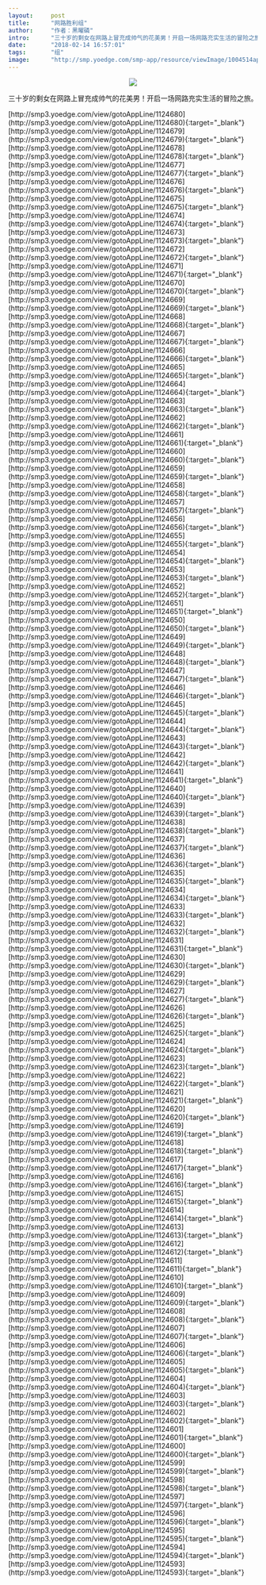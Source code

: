 ```yaml
---
layout:     post
title:      "网路胜利组"
author:     "作者：黑曜磷"
intro:      "三十岁的剩女在网路上冒充成帅气的花美男！开启一场网路充实生活的冒险之旅。"
date:       "2018-02-14 16:57:01"
tags:       "组"
image:      "http://smp.yoedge.com/smp-app/resource/viewImage/1004514appline.png"
---
```

<div style="text-align: center">
<p><img src="http://smp.yoedge.com/smp-app/resource/viewImage/1004514appline.png"/></p>
</div>
<p class="post-meta">
<span>三十岁的剩女在网路上冒充成帅气的花美男！开启一场网路充实生活的冒险之旅。</span>
</p>
[http://smp3.yoedge.com/view/gotoAppLine/1124680](http://smp3.yoedge.com/view/gotoAppLine/1124680){:target="_blank"}
[http://smp3.yoedge.com/view/gotoAppLine/1124679](http://smp3.yoedge.com/view/gotoAppLine/1124679){:target="_blank"}
[http://smp3.yoedge.com/view/gotoAppLine/1124678](http://smp3.yoedge.com/view/gotoAppLine/1124678){:target="_blank"}
[http://smp3.yoedge.com/view/gotoAppLine/1124677](http://smp3.yoedge.com/view/gotoAppLine/1124677){:target="_blank"}
[http://smp3.yoedge.com/view/gotoAppLine/1124676](http://smp3.yoedge.com/view/gotoAppLine/1124676){:target="_blank"}
[http://smp3.yoedge.com/view/gotoAppLine/1124675](http://smp3.yoedge.com/view/gotoAppLine/1124675){:target="_blank"}
[http://smp3.yoedge.com/view/gotoAppLine/1124674](http://smp3.yoedge.com/view/gotoAppLine/1124674){:target="_blank"}
[http://smp3.yoedge.com/view/gotoAppLine/1124673](http://smp3.yoedge.com/view/gotoAppLine/1124673){:target="_blank"}
[http://smp3.yoedge.com/view/gotoAppLine/1124672](http://smp3.yoedge.com/view/gotoAppLine/1124672){:target="_blank"}
[http://smp3.yoedge.com/view/gotoAppLine/1124671](http://smp3.yoedge.com/view/gotoAppLine/1124671){:target="_blank"}
[http://smp3.yoedge.com/view/gotoAppLine/1124670](http://smp3.yoedge.com/view/gotoAppLine/1124670){:target="_blank"}
[http://smp3.yoedge.com/view/gotoAppLine/1124669](http://smp3.yoedge.com/view/gotoAppLine/1124669){:target="_blank"}
[http://smp3.yoedge.com/view/gotoAppLine/1124668](http://smp3.yoedge.com/view/gotoAppLine/1124668){:target="_blank"}
[http://smp3.yoedge.com/view/gotoAppLine/1124667](http://smp3.yoedge.com/view/gotoAppLine/1124667){:target="_blank"}
[http://smp3.yoedge.com/view/gotoAppLine/1124666](http://smp3.yoedge.com/view/gotoAppLine/1124666){:target="_blank"}
[http://smp3.yoedge.com/view/gotoAppLine/1124665](http://smp3.yoedge.com/view/gotoAppLine/1124665){:target="_blank"}
[http://smp3.yoedge.com/view/gotoAppLine/1124664](http://smp3.yoedge.com/view/gotoAppLine/1124664){:target="_blank"}
[http://smp3.yoedge.com/view/gotoAppLine/1124663](http://smp3.yoedge.com/view/gotoAppLine/1124663){:target="_blank"}
[http://smp3.yoedge.com/view/gotoAppLine/1124662](http://smp3.yoedge.com/view/gotoAppLine/1124662){:target="_blank"}
[http://smp3.yoedge.com/view/gotoAppLine/1124661](http://smp3.yoedge.com/view/gotoAppLine/1124661){:target="_blank"}
[http://smp3.yoedge.com/view/gotoAppLine/1124660](http://smp3.yoedge.com/view/gotoAppLine/1124660){:target="_blank"}
[http://smp3.yoedge.com/view/gotoAppLine/1124659](http://smp3.yoedge.com/view/gotoAppLine/1124659){:target="_blank"}
[http://smp3.yoedge.com/view/gotoAppLine/1124658](http://smp3.yoedge.com/view/gotoAppLine/1124658){:target="_blank"}
[http://smp3.yoedge.com/view/gotoAppLine/1124657](http://smp3.yoedge.com/view/gotoAppLine/1124657){:target="_blank"}
[http://smp3.yoedge.com/view/gotoAppLine/1124656](http://smp3.yoedge.com/view/gotoAppLine/1124656){:target="_blank"}
[http://smp3.yoedge.com/view/gotoAppLine/1124655](http://smp3.yoedge.com/view/gotoAppLine/1124655){:target="_blank"}
[http://smp3.yoedge.com/view/gotoAppLine/1124654](http://smp3.yoedge.com/view/gotoAppLine/1124654){:target="_blank"}
[http://smp3.yoedge.com/view/gotoAppLine/1124653](http://smp3.yoedge.com/view/gotoAppLine/1124653){:target="_blank"}
[http://smp3.yoedge.com/view/gotoAppLine/1124652](http://smp3.yoedge.com/view/gotoAppLine/1124652){:target="_blank"}
[http://smp3.yoedge.com/view/gotoAppLine/1124651](http://smp3.yoedge.com/view/gotoAppLine/1124651){:target="_blank"}
[http://smp3.yoedge.com/view/gotoAppLine/1124650](http://smp3.yoedge.com/view/gotoAppLine/1124650){:target="_blank"}
[http://smp3.yoedge.com/view/gotoAppLine/1124649](http://smp3.yoedge.com/view/gotoAppLine/1124649){:target="_blank"}
[http://smp3.yoedge.com/view/gotoAppLine/1124648](http://smp3.yoedge.com/view/gotoAppLine/1124648){:target="_blank"}
[http://smp3.yoedge.com/view/gotoAppLine/1124647](http://smp3.yoedge.com/view/gotoAppLine/1124647){:target="_blank"}
[http://smp3.yoedge.com/view/gotoAppLine/1124646](http://smp3.yoedge.com/view/gotoAppLine/1124646){:target="_blank"}
[http://smp3.yoedge.com/view/gotoAppLine/1124645](http://smp3.yoedge.com/view/gotoAppLine/1124645){:target="_blank"}
[http://smp3.yoedge.com/view/gotoAppLine/1124644](http://smp3.yoedge.com/view/gotoAppLine/1124644){:target="_blank"}
[http://smp3.yoedge.com/view/gotoAppLine/1124643](http://smp3.yoedge.com/view/gotoAppLine/1124643){:target="_blank"}
[http://smp3.yoedge.com/view/gotoAppLine/1124642](http://smp3.yoedge.com/view/gotoAppLine/1124642){:target="_blank"}
[http://smp3.yoedge.com/view/gotoAppLine/1124641](http://smp3.yoedge.com/view/gotoAppLine/1124641){:target="_blank"}
[http://smp3.yoedge.com/view/gotoAppLine/1124640](http://smp3.yoedge.com/view/gotoAppLine/1124640){:target="_blank"}
[http://smp3.yoedge.com/view/gotoAppLine/1124639](http://smp3.yoedge.com/view/gotoAppLine/1124639){:target="_blank"}
[http://smp3.yoedge.com/view/gotoAppLine/1124638](http://smp3.yoedge.com/view/gotoAppLine/1124638){:target="_blank"}
[http://smp3.yoedge.com/view/gotoAppLine/1124637](http://smp3.yoedge.com/view/gotoAppLine/1124637){:target="_blank"}
[http://smp3.yoedge.com/view/gotoAppLine/1124636](http://smp3.yoedge.com/view/gotoAppLine/1124636){:target="_blank"}
[http://smp3.yoedge.com/view/gotoAppLine/1124635](http://smp3.yoedge.com/view/gotoAppLine/1124635){:target="_blank"}
[http://smp3.yoedge.com/view/gotoAppLine/1124634](http://smp3.yoedge.com/view/gotoAppLine/1124634){:target="_blank"}
[http://smp3.yoedge.com/view/gotoAppLine/1124633](http://smp3.yoedge.com/view/gotoAppLine/1124633){:target="_blank"}
[http://smp3.yoedge.com/view/gotoAppLine/1124632](http://smp3.yoedge.com/view/gotoAppLine/1124632){:target="_blank"}
[http://smp3.yoedge.com/view/gotoAppLine/1124631](http://smp3.yoedge.com/view/gotoAppLine/1124631){:target="_blank"}
[http://smp3.yoedge.com/view/gotoAppLine/1124630](http://smp3.yoedge.com/view/gotoAppLine/1124630){:target="_blank"}
[http://smp3.yoedge.com/view/gotoAppLine/1124629](http://smp3.yoedge.com/view/gotoAppLine/1124629){:target="_blank"}
[http://smp3.yoedge.com/view/gotoAppLine/1124627](http://smp3.yoedge.com/view/gotoAppLine/1124627){:target="_blank"}
[http://smp3.yoedge.com/view/gotoAppLine/1124626](http://smp3.yoedge.com/view/gotoAppLine/1124626){:target="_blank"}
[http://smp3.yoedge.com/view/gotoAppLine/1124625](http://smp3.yoedge.com/view/gotoAppLine/1124625){:target="_blank"}
[http://smp3.yoedge.com/view/gotoAppLine/1124624](http://smp3.yoedge.com/view/gotoAppLine/1124624){:target="_blank"}
[http://smp3.yoedge.com/view/gotoAppLine/1124623](http://smp3.yoedge.com/view/gotoAppLine/1124623){:target="_blank"}
[http://smp3.yoedge.com/view/gotoAppLine/1124622](http://smp3.yoedge.com/view/gotoAppLine/1124622){:target="_blank"}
[http://smp3.yoedge.com/view/gotoAppLine/1124621](http://smp3.yoedge.com/view/gotoAppLine/1124621){:target="_blank"}
[http://smp3.yoedge.com/view/gotoAppLine/1124620](http://smp3.yoedge.com/view/gotoAppLine/1124620){:target="_blank"}
[http://smp3.yoedge.com/view/gotoAppLine/1124619](http://smp3.yoedge.com/view/gotoAppLine/1124619){:target="_blank"}
[http://smp3.yoedge.com/view/gotoAppLine/1124618](http://smp3.yoedge.com/view/gotoAppLine/1124618){:target="_blank"}
[http://smp3.yoedge.com/view/gotoAppLine/1124617](http://smp3.yoedge.com/view/gotoAppLine/1124617){:target="_blank"}
[http://smp3.yoedge.com/view/gotoAppLine/1124616](http://smp3.yoedge.com/view/gotoAppLine/1124616){:target="_blank"}
[http://smp3.yoedge.com/view/gotoAppLine/1124615](http://smp3.yoedge.com/view/gotoAppLine/1124615){:target="_blank"}
[http://smp3.yoedge.com/view/gotoAppLine/1124614](http://smp3.yoedge.com/view/gotoAppLine/1124614){:target="_blank"}
[http://smp3.yoedge.com/view/gotoAppLine/1124613](http://smp3.yoedge.com/view/gotoAppLine/1124613){:target="_blank"}
[http://smp3.yoedge.com/view/gotoAppLine/1124612](http://smp3.yoedge.com/view/gotoAppLine/1124612){:target="_blank"}
[http://smp3.yoedge.com/view/gotoAppLine/1124611](http://smp3.yoedge.com/view/gotoAppLine/1124611){:target="_blank"}
[http://smp3.yoedge.com/view/gotoAppLine/1124610](http://smp3.yoedge.com/view/gotoAppLine/1124610){:target="_blank"}
[http://smp3.yoedge.com/view/gotoAppLine/1124609](http://smp3.yoedge.com/view/gotoAppLine/1124609){:target="_blank"}
[http://smp3.yoedge.com/view/gotoAppLine/1124608](http://smp3.yoedge.com/view/gotoAppLine/1124608){:target="_blank"}
[http://smp3.yoedge.com/view/gotoAppLine/1124607](http://smp3.yoedge.com/view/gotoAppLine/1124607){:target="_blank"}
[http://smp3.yoedge.com/view/gotoAppLine/1124606](http://smp3.yoedge.com/view/gotoAppLine/1124606){:target="_blank"}
[http://smp3.yoedge.com/view/gotoAppLine/1124605](http://smp3.yoedge.com/view/gotoAppLine/1124605){:target="_blank"}
[http://smp3.yoedge.com/view/gotoAppLine/1124604](http://smp3.yoedge.com/view/gotoAppLine/1124604){:target="_blank"}
[http://smp3.yoedge.com/view/gotoAppLine/1124603](http://smp3.yoedge.com/view/gotoAppLine/1124603){:target="_blank"}
[http://smp3.yoedge.com/view/gotoAppLine/1124602](http://smp3.yoedge.com/view/gotoAppLine/1124602){:target="_blank"}
[http://smp3.yoedge.com/view/gotoAppLine/1124601](http://smp3.yoedge.com/view/gotoAppLine/1124601){:target="_blank"}
[http://smp3.yoedge.com/view/gotoAppLine/1124600](http://smp3.yoedge.com/view/gotoAppLine/1124600){:target="_blank"}
[http://smp3.yoedge.com/view/gotoAppLine/1124599](http://smp3.yoedge.com/view/gotoAppLine/1124599){:target="_blank"}
[http://smp3.yoedge.com/view/gotoAppLine/1124598](http://smp3.yoedge.com/view/gotoAppLine/1124598){:target="_blank"}
[http://smp3.yoedge.com/view/gotoAppLine/1124597](http://smp3.yoedge.com/view/gotoAppLine/1124597){:target="_blank"}
[http://smp3.yoedge.com/view/gotoAppLine/1124596](http://smp3.yoedge.com/view/gotoAppLine/1124596){:target="_blank"}
[http://smp3.yoedge.com/view/gotoAppLine/1124595](http://smp3.yoedge.com/view/gotoAppLine/1124595){:target="_blank"}
[http://smp3.yoedge.com/view/gotoAppLine/1124594](http://smp3.yoedge.com/view/gotoAppLine/1124594){:target="_blank"}
[http://smp3.yoedge.com/view/gotoAppLine/1124593](http://smp3.yoedge.com/view/gotoAppLine/1124593){:target="_blank"}


